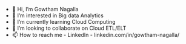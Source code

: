 - 👋 Hi, I’m Gowtham Nagalla
- 👀 I’m interested in Big data Analytics
- 🌱 I’m currently learning Cloud Computing
- 💞️ I’m looking to collaborate on Cloud ETL/ELT
- 📫 How to reach me - LinkedIn - linkedin.com/in/gowtham-nagalla/

<!---
Gowtham-22/Gowtham-22 is a ✨ special ✨ repository because its `README.md` (this file) appears on your GitHub profile.
You can click the Preview link to take a look at your changes.
--->
